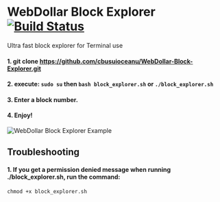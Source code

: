 # WebDollar Block Explorer [![Build Status](https://travis-ci.org/cbusuioceanu/WebDollar-Block-Explorer.svg?branch=master)](https://travis-ci.org/cbusuioceanu/WebDollar-Block-Explorer)
Ultra fast block explorer for Terminal use

#### 1. git clone https://github.com/cbusuioceanu/WebDollar-Block-Explorer.git
#### 2. execute: ```sudo su``` then ```bash block_explorer.sh``` or ```./block_explorer.sh```
#### 3. Enter a block number.
#### 4. Enjoy!

<img src="https://webdollarvpn.io/img/webdollar-block-explorer.jpg" alt="WebDollar Block Explorer Example"/>

## Troubleshooting

#### 1. If you get a permission denied message when running ./block_explorer.sh, run the command:
```chmod +x block_explorer.sh```
